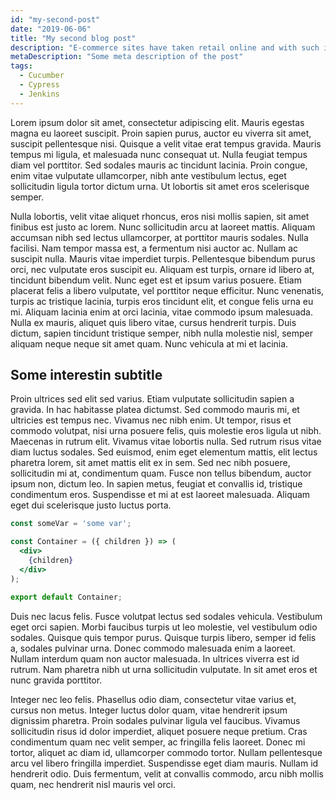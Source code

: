 ```yaml
---
id: "my-second-post"
date: "2019-06-06"
title: "My second blog post"
description: "E-commerce sites have taken retail online and with such its audience. Once representatives used to be able to physically approach customers to see if they needed their assistance, now when visitors are on a website many companies are not aware of their existence unless the visitor makes contact."
metaDescription: "Some meta description of the post"
tags:
  - Cucumber
  - Cypress
  - Jenkins
---
```


Lorem ipsum dolor sit amet, consectetur adipiscing elit. Mauris egestas magna eu laoreet suscipit. Proin sapien purus, auctor eu viverra sit amet, suscipit pellentesque nisi. Quisque a velit vitae erat tempus gravida. Mauris tempus mi ligula, et malesuada nunc consequat ut. Nulla feugiat tempus diam vel porttitor. Sed sodales mauris ac tincidunt lacinia. Proin congue, enim vitae vulputate ullamcorper, nibh ante vestibulum lectus, eget sollicitudin ligula tortor dictum urna. Ut lobortis sit amet eros scelerisque semper.

Nulla lobortis, velit vitae aliquet rhoncus, eros nisi mollis sapien, sit amet finibus est justo ac lorem. Nunc sollicitudin arcu at laoreet mattis. Aliquam accumsan nibh sed lectus ullamcorper, at porttitor mauris sodales. Nulla facilisi. Nam tempor massa est, a fermentum nisi auctor ac. Nullam ac suscipit nulla. Mauris vitae imperdiet turpis. Pellentesque bibendum purus orci, nec vulputate eros suscipit eu. Aliquam est turpis, ornare id libero at, tincidunt bibendum velit. Nunc eget est et ipsum varius posuere. Etiam placerat felis a libero vulputate, vel porttitor neque efficitur. Nunc venenatis, turpis ac tristique lacinia, turpis eros tincidunt elit, et congue felis urna eu mi. Aliquam lacinia enim at orci lacinia, vitae commodo ipsum malesuada. Nulla ex mauris, aliquet quis libero vitae, cursus hendrerit turpis. Duis dictum, sapien tincidunt tristique semper, nibh nulla molestie nisl, semper aliquam neque neque sit amet quam. Nunc vehicula at mi et lacinia.

## Some interestin subtitle

Proin ultrices sed elit sed varius. Etiam vulputate sollicitudin sapien a gravida. In hac habitasse platea dictumst. Sed commodo mauris mi, et ultricies est tempus nec. Vivamus nec nibh enim. Ut tempor, risus et commodo volutpat, nisi urna posuere felis, quis molestie eros ligula ut nibh. Maecenas in rutrum elit. Vivamus vitae lobortis nulla. Sed rutrum risus vitae diam luctus sodales. Sed euismod, enim eget elementum mattis, elit lectus pharetra lorem, sit amet mattis elit ex in sem. Sed nec nibh posuere, sollicitudin mi at, condimentum quam. Fusce non tellus bibendum, auctor ipsum non, dictum leo. In sapien metus, feugiat et convallis id, tristique condimentum eros. Suspendisse et mi at est laoreet malesuada. Aliquam eget dui scelerisque justo luctus porta.

```jsx
const someVar = 'some var';

const Container = ({ children }) => (
  <div>
    {children}
  </div>
);

export default Container;

```

Duis nec lacus felis. Fusce volutpat lectus sed sodales vehicula. Vestibulum eget orci sapien. Morbi faucibus turpis ut leo molestie, vel vestibulum odio sodales. Quisque quis tempor purus. Quisque turpis libero, semper id felis a, sodales pulvinar urna. Donec commodo malesuada enim a laoreet. Nullam interdum quam non auctor malesuada. In ultrices viverra est id rutrum. Nam pharetra nibh ut urna sollicitudin vulputate. In sit amet eros et nunc gravida porttitor.

Integer nec leo felis. Phasellus odio diam, consectetur vitae varius et, cursus non metus. Integer luctus dolor quam, vitae hendrerit ipsum dignissim pharetra. Proin sodales pulvinar ligula vel faucibus. Vivamus sollicitudin risus id dolor imperdiet, aliquet posuere neque pretium. Cras condimentum quam nec velit semper, ac fringilla felis laoreet. Donec mi tortor, aliquet ac diam id, ullamcorper commodo tortor. Nullam pellentesque arcu vel libero fringilla imperdiet. Suspendisse eget diam mauris. Nullam id hendrerit odio. Duis fermentum, velit at convallis commodo, arcu nibh mollis quam, nec hendrerit nisl mauris vel orci.

